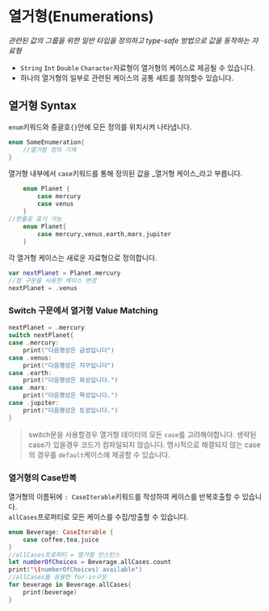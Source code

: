 열거형(Enumerations)
===
_관련된 값의 그룹을 위한 일반 타입을 정의하고 type-safe 방법으로 값을 동작하는 자료형_
- `String` `Int` `Double` `Character`자료형이 열거형의 케이스로 제공될 수 있습니다.
- 하나의 열거형의 일부로 관련된 케이스의 공통 세트를 정의할수 있습니다.
## 열거형 Syntax
`enum`키워드와 중괄호`{}`안에 모든 정의를 위치시켜 나타냅니다.
```swift
enum SomeEnumeration{
    //열거형 정의 기재
}
```
열거형 내부에서 `case`키워드를 통해 정의된 값을 _열거형 케이스_라고 부릅니다. 
```swift
    enum Planet {
        case mercury
        case venus
    }
//한줄로 표기 가능
    enum Planet{
        case mercury,venus,earth,mars,jupiter
    }
```
각 열거형 케이스는 새로운 자료형으로 정의합니다.
```swift
var nextPlanet = Planet.mercury
//점 구문을 사용한 케이스 변경
nextPlanet = .venus
```
### Switch 구문에서 열거형 Value Matching
```swift
nextPlanet = .mercury
switch nextPlanet{
case .mercury:
    print("다음행성은 금성입니다")
case .venus:
    print("다음행성은 지구입니다")
case .earth:
    print("다음행성은 화성입니다.")
case .mars:
    print("다음행성은 목성입니다.")
case .jupiter:
    print("다음행성은 토성입니다.")
}
```
>switch문을 사용할경우 열거형 데이터의 모든 `case`를 고려해야합니다.
>생략된 case가 있을경우 코드가 컴파일되지 않습니다.
> 명시적으로 해결되지 않는 case의 경우를 `default`케이스에 제공할 수 있습니다.

### 열거형의 Case반복
열거형의 이름뒤에 `: CaseIterable`키워드를 작성하여 케이스를 반복호출할 수 있습니다.  
`allCases`프로퍼티로 모든 케이스를 수집/방출할 수 있습니다.
```swift
enum Beverage: CaseIterable {
    case coffee,tea,juice
}
//allCases프로퍼티 = 열거형 인스턴스
let numberOfChoices = Beverage.allCases.count
print("\(numberOfChoices) available")
//allCases를 응용한 for-in구문
for beverage in Beverage.allCases{
    print(beverage)
}
```